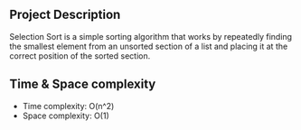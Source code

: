 ## Project Description

Selection Sort is a simple sorting algorithm that works by repeatedly finding the smallest element from an unsorted section of a list and placing it at the correct position of the sorted section.

## Time & Space complexity

- Time complexity: O(n^2)
- Space complexity: O(1)